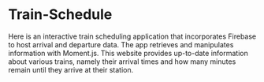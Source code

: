 # Train-Schedule

Here is an interactive train scheduling application that incorporates Firebase to host arrival and departure data. The app retrieves and manipulates information with Moment.js. This website provides up-to-date information about various trains, namely their arrival times and how many minutes remain until they arrive at their station.